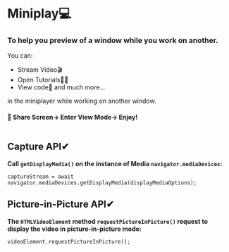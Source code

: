 # Miniplay💻
<h3> To help you preview of a window while you work on another.</h3>

You can:
- Stream Video🎬
- Open Tutorials👩‍💻
- View code📃 and much more...

in the miniplayer while working on another window.
#### 🚀 Share Screen-> Enter View Mode-> Enjoy!<br><br>

## Capture API✔ <br>
  <b> Call `getDisplayMedia()` on the instance of Media `navigator.mediaDevices`: </b> <br>
  ```
  captureStream = await navigator.mediaDevices.getDisplayMedia(displayMediaOptions);
  ```
  
  
 ## Picture-in-Picture API✔ <br>
  <b> The `HTMLVideoElement` method `requestPictureInPicture()` request to display the video in picture-in-picture mode: </b> <br>
  ```
 videoElement.requestPictureInPicture();
  ```



  
